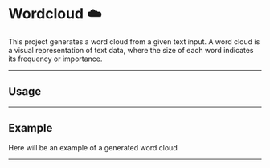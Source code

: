 # Wordcloud ☁️

This project generates a word cloud from a given text input. A word cloud is a visual representation of text data, where the size of each word indicates its frequency or importance.

---

## Usage

---

## Example

Here will be an example of a generated word cloud

---
